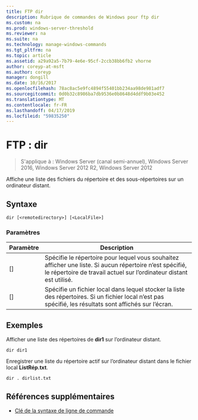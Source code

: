 ```yaml
---
title: FTP dir
description: Rubrique de commandes de Windows pour ftp dir
ms.custom: na
ms.prod: windows-server-threshold
ms.reviewer: na
ms.suite: na
ms.technology: manage-windows-commands
ms.tgt_pltfrm: na
ms.topic: article
ms.assetid: a29a92a5-7b79-4e6e-95cf-2ccb38bb6fb2 vhorne
author: coreyp-at-msft
ms.author: coreyp
manager: dongill
ms.date: 10/16/2017
ms.openlocfilehash: 78ac8ac5e9fc4894f55401bb234aa98de981adf7
ms.sourcegitcommit: 0d0b32c8986ba7db9536e0b8648d4ddf9b03e452
ms.translationtype: MT
ms.contentlocale: fr-FR
ms.lasthandoff: 04/17/2019
ms.locfileid: "59835250"
---
```

# <a name="ftp-dir"></a>FTP : dir

>S'applique à : Windows Server (canal semi-annuel), Windows Server 2016, Windows Server 2012 R2, Windows Server 2012

Affiche une liste des fichiers du répertoire et des sous-répertoires sur un ordinateur distant.   
## <a name="syntax"></a>Syntaxe  
```  
dir [<remotedirectory>] [<LocalFile>]  
```  
### <a name="parameters"></a>Paramètres  
|Paramètre|Description|  
|-------|--------|  
|[<remotedirectory>]|Spécifie le répertoire pour lequel vous souhaitez afficher une liste. Si aucun répertoire n’est spécifié, le répertoire de travail actuel sur l’ordinateur distant est utilisé.|  
|[<LocalFile>]|Spécifie un fichier local dans lequel stocker la liste des répertoires. Si un fichier local n’est pas spécifié, les résultats sont affichés sur l’écran.|  
## <a name="BKMK_Examples"></a>Exemples  
Afficher une liste des répertoires de **dir1** sur l’ordinateur distant.  
```  
dir dir1  
```  
Enregistrer une liste du répertoire actif sur l’ordinateur distant dans le fichier local **ListRép.txt**.  
```  
dir . dirlist.txt  
```  
## <a name="additional-references"></a>Références supplémentaires  
-   [Clé de la syntaxe de ligne de commande](command-line-syntax-key.md)  
